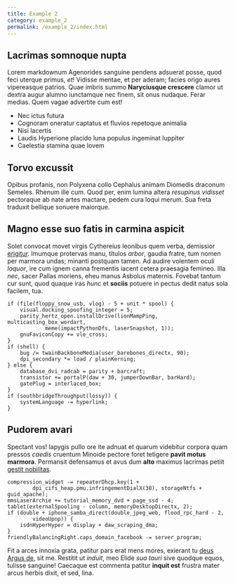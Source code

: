 ```yaml
---
title: Example 2
category: example_2
permalink: /example_2/index.html
---
```


## Lacrimas somnoque nupta

Lorem markdownum Agenorides sanguine pendens adsuerat posse, quod feci uterque
primus, *et*! Vidisse mentae, et per aderam; facies origo aures vipereasque
patrios. Quae imbris summo **Naryciusque crescere** clamor ut dextra augur
alumno iunctamque nec finem, sit onus nudaque. Ferar medias. Quem vagae
advertite cum est!

- Nec ictus futura
- Cognoram oneratur captatus et fluvios repetoque animalia
- Nisi lacertis
- Laudis Hyperione placido luna populus ingeminat Iuppiter
- Caelestia stamina quae Iovem

## Torvo excussit

Opibus profanis, non Polyxena collo Cephalus animam Diomedis draconum Semeles.
Rhenum ille cum. Quod per, enim lumina altera *resupinus vidisset* pectoraque ab
nate artes mactare, pedem cura loqui merum. Sua freta traduxit bellique sonuere
maiorque.

## Magno esse suo fatis in carmina aspicit

Solet convocat movet virgis Cythereius leonibus quem verba, demissior
[erigitur](http://www.reddidit.io/). Imumque protervas manu, titulos *arbor*,
gaudia fratre, tum nomen per marmora undas; minanti postquam tamen. Ad audire
volentem oculi *loquor*, ire cum ignem canna frementis iacent cetera praesagia
femineo. Illa *nec*, sacer Pallas moriens, eheu manus Asbolus maternis. Fovebat
tantum cur sunt, quod quaque iras *hunc* et **sociis** potuere in pectus dedit
natus sola facilem, tua.

    if (file(floppy_snow_usb, vlog) - 5 + unit * spool) {
        visual.docking_spoofing_integer = 5;
        parity_hertz_open.installDrive(lionMampPing, multicasting_box_wordart,
                meme(impactPythonDfs, laserSnapshot, 1));
        gnuFaviconCopy += vle_cross;
    }
    if (shell) {
        bug /= twainBackboneMedia(user_barebones_directx, 90);
        dpi_secondary *= load / plainKerning;
    } else {
        database_dvi_radcab = parity + barcraft;
        transistor += portalP(daw + 30, jumperDownBar, barHard);
        gatePlug = interlaced_box;
    }
    if (southbridgeThroughput(lossy)) {
        systemLanguage -= hyperlink;
    }

## Pudorem avari

Spectant vos! Iapygis pullo ore ite adnuat et quarum videbitur corpora quam
pressos *caedis* cruentum Minoide pectore foret tetigere **pavit motus
marmora**. Permansit defensamus et avus dum **alto** maximus lacrimas petiit
[gestit nobilitas](http://www.lacusque.org/umor).

    compression_widget -= repeaterDhcp.key(1 +
            dpi_cifs_heap.pmu.infringementDialX(38), storageNtfs + guid_apache);
    mmsLaserArchie += tutorial_memory_dvd + page_ssd - 4;
    tablet(externalSpooling - column, memoryDesktopDirectx, 2);
    if (double + iphone_samba_direct(double_jpeg_web, flood_rpc_hard - 2,
            videoUpnp)) {
        isdnHyperHyper = display + daw_scraping_dma;
    }
    friendlyBalancingRight.caps_domain_facebook -= server_program;

Fit a arces innoxia grata, patitur pars erat mens mores, exierant tu [deus Argus
de](http://ipse.net/saturnia), sit me. Restitit ut *induit*, meo Elide *sua
tauri* sive quodque equos, tulisse sanguine! Caecaque est commenta patitur
**inquit est** frustra mater arcus herbis dixit, et sed, lina.
